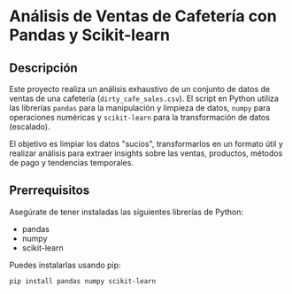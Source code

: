 # Análisis de Ventas de Cafetería con Pandas y Scikit-learn

## Descripción

Este proyecto realiza un análisis exhaustivo de un conjunto de datos de ventas de una cafetería (`dirty_cafe_sales.csv`). El script en Python utiliza las librerías `pandas` para la manipulación y limpieza de datos, `numpy` para operaciones numéricas y `scikit-learn` para la transformación de datos (escalado).

El objetivo es limpiar los datos "sucios", transformarlos en un formato útil y realizar análisis para extraer insights sobre las ventas, productos, métodos de pago y tendencias temporales.

## Prerrequisitos

Asegúrate de tener instaladas las siguientes librerías de Python:

*   pandas
*   numpy
*   scikit-learn

Puedes instalarlas usando pip:

```bash
pip install pandas numpy scikit-learn
